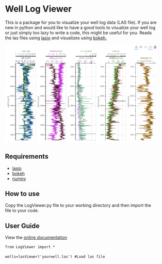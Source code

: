 # Well Log Viewer
This is a package for you to visualize your well log data (LAS file). If you are new in python and would like to have a good tools to visualize your well log or just simply too lazy to write a code, this might be useful for you. Reads the las files using [lasio](https://lasio.readthedocs.io/en/latest/installation.html) and visualizes using [bokeh.](https://bokeh.org/)


![alt text](https://github.com/panjoel4/WellLogViewer/blob/master/Files/image.png?raw=true)


## Requirements
- [lasio](https://lasio.readthedocs.io/en/latest/installation.html) <br/>
- [bokeh](https://bokeh.org/) <br/>
- [numpy](https://numpy.org/) <br/>


## How to use
Copy the LogViewer.py file to your working directory and then import the file to your code.

## User Guide
View the [online documentation](https://github.com/panjoel4/WellLogViewer/tree/master/User%20Guide)

<pre><code>from LogViewer import *

wells=lasViewer('yourwell.las') #Load las file
</code></pre>
